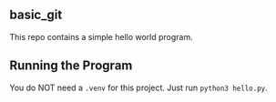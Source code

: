 
## basic_git

This repo contains a simple hello world program.


## Running the Program

You do NOT need a `.venv` for this project.  Just run `python3 hello.py`.

